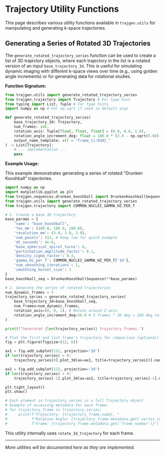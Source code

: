 # Trajectory Utility Functions

This page describes various utility functions available in `trajgen.utils` for manipulating and generating k-space trajectories.

## Generating a Series of Rotated 3D Trajectories

The `generate_rotated_trajectory_series` function can be used to create a list of 3D trajectory objects, where each trajectory in the list is a rotated version of an input `base_trajectory_3d`. This is useful for simulating dynamic imaging with different k-space views over time (e.g., using golden angle increments) or for generating data for rotational studies.

**Function Signature:**
```python
from trajgen.utils import generate_rotated_trajectory_series
from trajgen.trajectory import Trajectory # For type hint
from typing import List, Tuple # For type hints
import numpy as np # For np.sqrt if used in default args

def generate_rotated_trajectory_series(
    base_trajectory_3d: Trajectory,
    num_frames: int,
    rotation_axis: Tuple[float, float, float] = (0.0, 0.0, 1.0),
    rotation_angle_increment_deg: float = 180.0 * (3.0 - np.sqrt(5.0)),
    output_name_template: str = "frame_{i:03d}_"
) -> List[Trajectory]:
    # ... implementation ...
    pass
```

**Example Usage:**

This example demonstrates generating a series of rotated "Drunken Kooshball" trajectories.

```python
import numpy as np
import matplotlib.pyplot as plt
from trajgen.sequences.drunken_kooshball import DrunkenKooshballSequence # Assuming this exists
from trajgen.utils import generate_rotated_trajectory_series
from trajgen.trajectory import COMMON_NUCLEI_GAMMA_HZ_PER_T

# 1. Create a base 3D trajectory
base_params = {
    'name': "base_kooshball",
    'fov_mm': (180.0, 180.0, 180.0),
    'resolution_mm': (3.0, 3.0, 3.0),
    'num_points': 512, # Keep low for quick example
    'dt_seconds': 4e-6,
    'base_spherical_spiral_turns': 6,
    'perturbation_amplitude_factor': 0.1,
    'density_sigma_factor': 0.3,
    'gamma_Hz_per_T': COMMON_NUCLEI_GAMMA_HZ_PER_T['1H'],
    'num_smoothing_iterations': 1,
    'smoothing_kernel_size': 3
}
base_kooshball_seq = DrunkenKooshballSequence(**base_params)

# 2. Generate the series of rotated trajectories
num_dynamic_frames = 5
trajectory_series = generate_rotated_trajectory_series(
    base_trajectory_3d=base_kooshball_seq,
    num_frames=num_dynamic_frames,
    rotation_axis=(0, 0, 1), # Rotate around Z-axis
    rotation_angle_increment_deg=36.0 # 5 frames * 36 deg = 180 deg total spread for example
)

print(f"Generated {len(trajectory_series)} trajectory frames.")

# Plot the first and last frame's trajectory for comparison (optional)
fig = plt.figure(figsize=(12, 6))

ax1 = fig.add_subplot(121, projection='3d')
if len(trajectory_series) > 0:
    trajectory_series[0].plot_3d(ax=ax1, title=trajectory_series[0].name, point_stride=1, plot_style='-')

ax2 = fig.add_subplot(122, projection='3d')
if len(trajectory_series) > 0:
    trajectory_series[-1].plot_3d(ax=ax2, title=trajectory_series[-1].name, point_stride=1, plot_style='-')

plt.tight_layout()
plt.show()

# Each element in trajectory_series is a full Trajectory object
# Example of accessing metadata for each frame:
# for trajectory_frame in trajectory_series:
#     print(f"Trajectory: {trajectory_frame.name}, "
#           f"Rotation Angle: {trajectory_frame.metadata.get('series_cumulative_rotation_angle_deg')} deg, "
#           f"Frame: {trajectory_frame.metadata.get('frame_number')}")
```
This utility internally uses `rotate_3d_trajectory` for each frame.

---
*More utilities will be documented here as they are implemented.*
